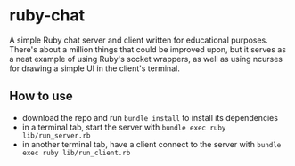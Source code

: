 # ruby-chat
A simple Ruby chat server and client written for educational purposes. There's about a million things that could be improved upon, but it serves as a neat example of using Ruby's socket wrappers, as well as using ncurses for drawing a simple UI in the client's terminal.

## How to use
- download the repo and run `bundle install` to install its dependencies
- in a terminal tab, start the server with `bundle exec ruby lib/run_server.rb`
- in another terminal tab, have a client connect to the server with `bundle exec ruby lib/run_client.rb`
